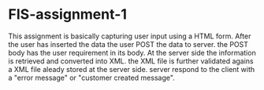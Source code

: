 # FIS-assignment-1
This assignment is basically capturing user input using a HTML form. After the user has inserted the data the user POST the data to server. the POST body has the user requirement in its body. 
At the server side the information is retrieved and converted into XML. the XML file is further validated agains a XML file aleady stored at the server side.
server respond to the client with a "error message" or "customer created message".
